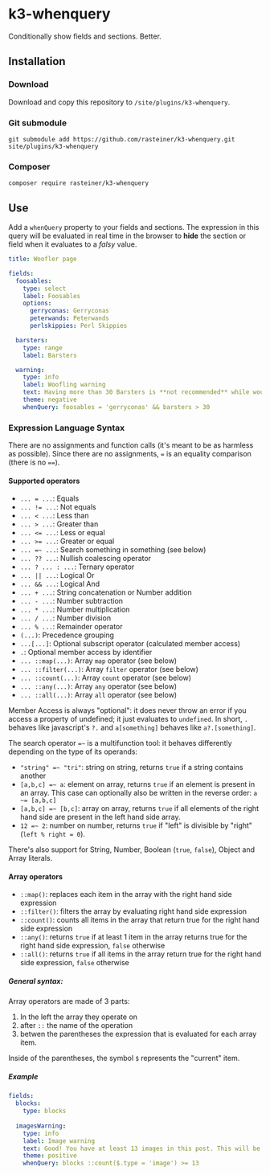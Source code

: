 # k3-whenquery
Conditionally show fields and sections. Better.

## Installation

### Download

Download and copy this repository to `/site/plugins/k3-whenquery`.

### Git submodule

```
git submodule add https://github.com/rasteiner/k3-whenquery.git site/plugins/k3-whenquery
```

### Composer

```
composer require rasteiner/k3-whenquery
```

## Use

Add a `whenQuery` property to your fields and sections. The expression in this query will be evaluated in real time in the browser to **hide** the section or field when it evaluates to a *falsy* value. 

```yml
title: Woofler page

fields:
  foosables:
    type: select
    label: Foosables
    options:
      gerryconas: Gerryconas
      peterwands: Peterwands
      perlskippies: Perl Skippies

  barsters:
    type: range
    label: Barsters

  warning:
    type: info
    label: Woofling warning
    text: Having more than 30 Barsters is **not recommended** while wooffling Gerryconas.
    theme: negative
    whenQuery: foosables = 'gerryconas' && barsters > 30   
```

### Expression Language Syntax

There are no assignments and function calls (it's meant to be as harmless as possible). 
Since there are no assignments, `=` is an equality comparison (there is no `==`). 

#### Supported operators
 - `... = ...`: Equals
 - `... != ...`: Not equals
 - `... < ...`: Less than
 - `... > ...`: Greater than
 - `... <= ...`: Less or equal
 - `... >= ...`: Greater or equal
 - `... =~ ...`: Search something in something (see below)
 - `... ?? ...`: Nullish coalescing operator 
 - `... ? ... : ...`: Ternary operator
 - `... || ...`: Logical Or
 - `... && ...`: Logical And
 - `... + ...`: String concatenation or Number addition
 - `... - ...`: Number subtraction
 - `... * ...`: Number multiplication
 - `... / ...`: Number division
 - `... % ...`: Remainder operator
 - `(...)`: Precedence grouping
 - `...[...]`: Optional subscript operator (calculated member access)
 - `.`: Optional member access by identifier
 - `... ::map(...)`: Array `map` operator (see below)
 - `... ::filter(...)`: Array `filter` operator (see below)
 - `... ::count(...)`: Array `count` operator (see below)
 - `... ::any(...)`: Array `any` operator (see below)
 - `... ::all(...)`: Array `all` operator (see below)

Member Access is always "optional": it does never throw an error if you access a property of undefined; it just evaluates to `undefined`. In short, `.` behaves like javascript's `?.` and `a[something]` behaves like `a?.[something]`. 

The search operator `=~` is a multifunction tool: it behaves differently depending on the type of its operands:
 - `"string" =~ "tri"`: string on string, returns `true` if a string contains another
 - `[a,b,c] =~ a`: element on array, returns `true` if an element is present in an array. This case can optionally also be written in the reverse order: `a ~= [a,b,c]`
 - `[a,b,c] =~ [b,c]`: array on array, returns `true` if all elements of the right hand side are present in the left hand side array. 
 - `12 =~ 2`: number on number, returns `true` if "left" is divisible by "right" (`left % right = 0`). 
 
There's also support for String, Number, Boolean (`true`, `false`), Object and Array literals. 
 
#### Array operators

- `::map()`: replaces each item in the array with the right hand side expression
- `::filter()`: filters the array by evaluating right hand side expression
- `::count()`: counts all items in the array that return true for the right hand side expression
- `::any()`: returns `true` if at least 1 item in the array returns true for the right hand side expression, `false` otherwise
- `::all()`: returns `true` if all items in the array return true for the right hand side expression, `false` otherwise

##### General syntax:

Array operators are made of 3 parts:
1. In the left the array they operate on
2. after `::` the name of the operation
3. betwen the parentheses the expression that is evaluated for each array item. 

Inside of the parentheses, the symbol `$` represents the "current" item. 

##### Example
```yml
fields:
  blocks:
    type: blocks
    
  imagesWarning:
    type: info
    label: Image warning
    text: Good! You have at least 13 images in this post. This will be a **great** post.
    theme: positive
    whenQuery: blocks ::count($.type = 'image') >= 13
``` 
